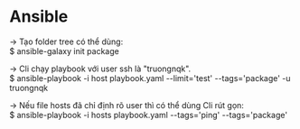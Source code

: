 # Ansible

-> Tạo folder tree có thể dùng: <br>
$ ansible-galaxy init package

-> Cli chạy playbook với user ssh là "truongnqk". <br>
$ ansible-playbook -i host playbook.yaml --limit='test' --tags='package' -u truongnqk

-> Nếu file hosts đã chỉ định rõ user thì có thể dùng Cli rút gọn: <br>
$ ansible-playbook -i hosts playbook.yaml --tags='ping' --tags='package'
